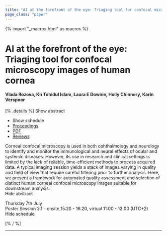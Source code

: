 ```yaml
---
title: "AI at the forefront of the eye: Triaging tool for confocal microscopy images of human cornea"
page_class: "paper"
---
```


{% import "_macros.html" as macros %}

# AI at the forefront of the eye: Triaging tool for confocal microscopy images of human cornea

#### Vlada Rozova, Kh Tohidul Islam, Laura E Downie, Holly Chinnery, Karin Verspoor

[% .details %]
<a class="toggle_visibility" data-selector=".abstract" data-level="3">Show abstract</a>
- <a class="toggle_visibility" data-selector=".schedule" data-level="3">Show schedule</a>
- <a href="">Proceedings</a>
- <a href="https://openreview.net/pdf?id=zOClNUtqKTB">PDF</a>
- <a href="https://openreview.net/forum?id=zOClNUtqKTB">Reviews</a>

<p>
    <span class="abstract">
        Corneal confocal microscopy is used in both ophthalmology and neurology to identify and monitor the immunological and neural effects of ocular and systemic diseases. However, its use in research and clinical settings is limited by the lack of reliable, time-efficient methods to process acquired data. A typical imaging session yields a stack of images varying in quality and field of view that require careful filtering prior to further analysis. Here, we present a framework for automated quality assessment and selection of distinct human corneal confocal microscopy images suitable for downstream analysis.
        <br>
        <span class="actions"><a class="toggle_visibility" data-level="2">Hide abstract</a></span>
    </span>
</p>

<p>
    <span class="schedule">
        Thursday 7th July<br>Poster Session 2.1 - onsite 15:20 - 16:20, virtual 11:00 - 12:00 (UTC+2)
        <br>
        <span class="actions"><a class="toggle_visibility" data-level="2">Hide schedule</a></span>
    </span>
</p>

[% / %]


---
<!-- { macros.presentation('', '', 720, 450) } -->

